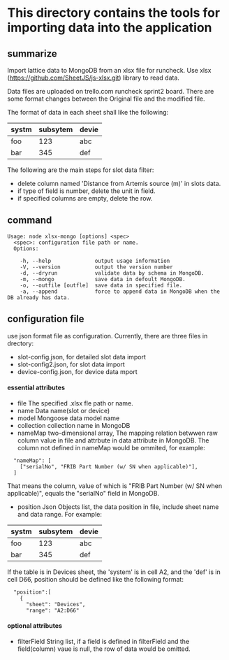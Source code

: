 # This directory contains the tools for importing data into the application
## summarize
Import lattice data to MongoDB from an xlsx file for runcheck.  Use xlsx (https://github.com/SheetJS/js-xlsx.git) library to read data.

Data files are uploaded on trello.com runcheck sprint2 board. There are some format changes between the Original file and the modified file.

The  format of data in each sheet shall like the following:

| systm         |subsytem          | devie         |
| ------------- | ---------------- | ------------- |
| foo           | 123              | abc           |
| bar           | 345              | def           |

The following are the main steps for slot data filter:
  - delete column named 'Distance from Artemis source (m)' in slots data.
  - if type of field is number, delete the unit in field.
  - if specified columns are empty, delete the row.

## command
```
Usage: node xlsx-mongo [options] <spec>
  <spec>: configuration file path or name.
  Options:

    -h, --help              output usage information
    -V, --version           output the version number
    -d, --dryrun            validate data by schema in MongoDB.
    -m, --mongo             save data in defoult MongoDB.
    -o, --outfile [outfle]  save data in specified file.
    -a, --append            force to append data in MongoDB when the DB already has data.
```
## configuration file
use json format file as configuration. Currently, there are three files in drectory:

*  slot-config.json, for detailed slot data import
*  slot-config2.json, for slot data import
*  device-config.json, for device data mport

#### essential attributes
* file
The specified .xlsx fle path or name.
* name
Data name(slot or device)
* model
Mongoose data model name
* collection
collection name in MongoDB
* nameMap
two-dimensional array, The mapping relation betwwen raw column value in file and attrbute in data attribute in MongoDB. The column not defined in nameMap would be ommited, for example:
```
  "nameMap": [
    ["serialNo", "FRIB Part Number (w/ SN when applicable)"],
  ]
```
That means the column, value of which is "FRIB Part Number (w/ SN when applicable)", equals the "serialNo" field in MongoDB.
* position
Json Objects list, the data position in file, include sheet name and data range. For example:

| systm         |subsytem          | devie         |
| ------------- | ---------------- | ------------- |
| foo           | 123              | abc           |
| bar           | 345              | def           |

 If the table is in Devices sheet, the 'system' is in cell A2, and the 'def' is in cell D66, position should be defined like the following format:
```
  "position":[
    {
      "sheet": "Devices",
      "range": "A2:D66"
```
#### optional  attributes
* filterField
String list, if a field is defined in filterField and the field(column) vaue is null, the row of data would be omitted.

